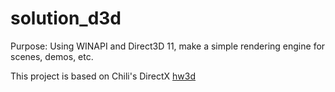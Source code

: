# solution_d3d
Purpose: Using WINAPI and Direct3D 11, make a simple rendering engine for scenes, demos, etc.

This project is based on Chili's DirectX [hw3d](https://github.com/planetchili/hw3d)

